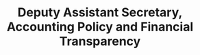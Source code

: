 ---
bio-image: /assets/images/dot-bio.png
bio-image-alt-text: Department of Treasury seal
layout: bio
permalink: /bio/ms-marisa-anthony/
name : Ms. Renata Miskell
department: Department of Treasury
title: Deputy Assistant Secretary, Accounting Policy and Financial Transparency
published: true
---